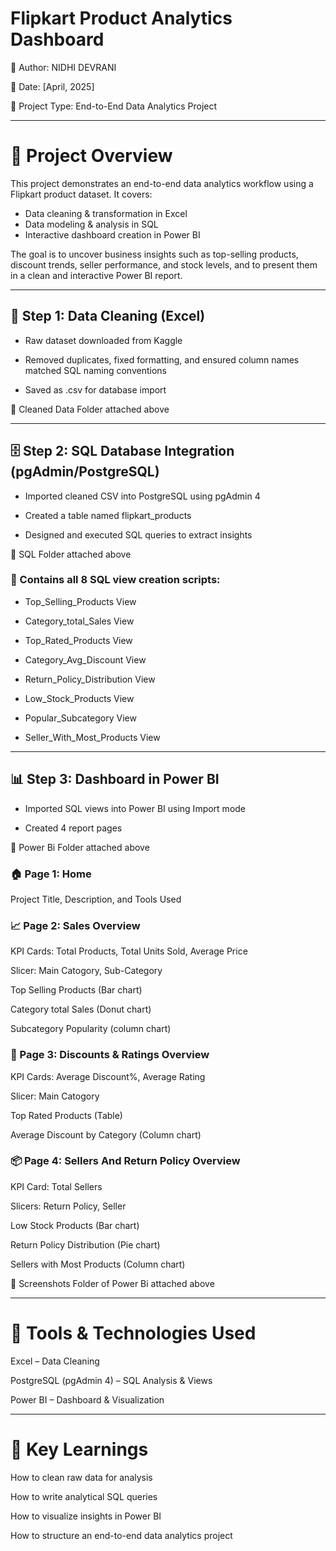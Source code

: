 # **Flipkart Product Analytics Dashboard**

👤 Author: NIDHI DEVRANI

📅 Date: [April, 2025]

📁 Project Type: End-to-End Data Analytics Project

---

# 📌 **Project Overview**

This project demonstrates an end-to-end data analytics workflow using a Flipkart product dataset. It covers:

* Data cleaning & transformation in Excel
* Data modeling & analysis in SQL
* Interactive dashboard creation in Power BI

The goal is to uncover business insights such as top-selling products, discount trends, seller performance, and stock levels, and to present them in a clean and interactive Power BI report.

---

## 🧹 **Step 1: Data Cleaning (Excel)**


* Raw dataset downloaded from Kaggle

* Removed duplicates, fixed formatting, and ensured column names matched SQL naming conventions

* Saved as .csv for database import

📁 Cleaned Data Folder attached above

---

## 🗄️ **Step 2: SQL Database Integration (pgAdmin/PostgreSQL)**


* Imported cleaned CSV into PostgreSQL using pgAdmin 4

* Created a table named flipkart_products

* Designed and executed SQL queries to extract insights

📁 SQL Folder attached above


### 🔎 Contains all 8 SQL view creation scripts:


* Top_Selling_Products View

* Category_total_Sales View

* Top_Rated_Products View

* Category_Avg_Discount View

* Return_Policy_Distribution View

* Low_Stock_Products View

* Popular_Subcategory View

* Seller_With_Most_Products View

---

## 📊 **Step 3: Dashboard in Power BI**


* Imported SQL views into Power BI using Import mode

* Created 4 report pages

📁 Power Bi Folder attached above


### 🏠 Page 1: Home

Project Title, Description, and Tools Used


### 📈 Page 2: Sales Overview

KPI Cards: Total Products, Total Units Sold, Average Price

Slicer: Main Catogory, Sub-Category

Top Selling Products (Bar chart)

Category total Sales (Donut chart)

Subcategory Popularity (column chart)


### 💸 Page 3: Discounts & Ratings Overview

KPI Cards: Average Discount%, Average Rating

Slicer: Main Catogory

Top Rated Products (Table)

Average Discount by Category (Column chart)


### 📦 Page 4: Sellers And Return Policy Overview

KPI Card: Total Sellers

Slicers: Return Policy, Seller

Low Stock Products (Bar chart)

Return Policy Distribution (Pie chart)

Sellers with Most Products (Column chart)


📁 Screenshots Folder of Power Bi attached above

---

# 📌 **Tools & Technologies Used**

Excel – Data Cleaning

PostgreSQL (pgAdmin 4) – SQL Analysis & Views

Power BI – Dashboard & Visualization

---

# 📝 **Key Learnings**

How to clean raw data for analysis

How to write analytical SQL queries

How to visualize insights in Power BI

How to structure an end-to-end data analytics project



